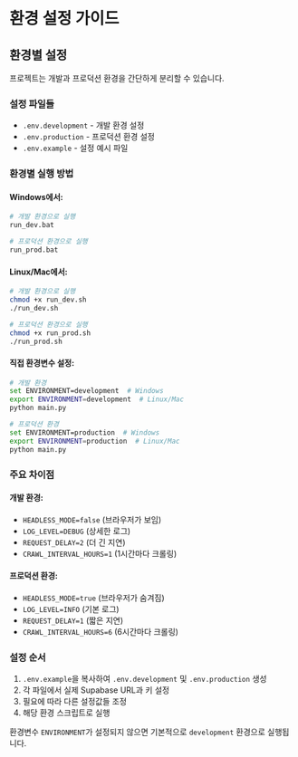 # 환경 설정 가이드

## 환경별 설정

프로젝트는 개발과 프로덕션 환경을 간단하게 분리할 수 있습니다.

### 설정 파일들

- `.env.development` - 개발 환경 설정
- `.env.production` - 프로덕션 환경 설정
- `.env.example` - 설정 예시 파일

### 환경별 실행 방법

#### Windows에서:

```bash
# 개발 환경으로 실행
run_dev.bat

# 프로덕션 환경으로 실행
run_prod.bat
```

#### Linux/Mac에서:

```bash
# 개발 환경으로 실행
chmod +x run_dev.sh
./run_dev.sh

# 프로덕션 환경으로 실행
chmod +x run_prod.sh
./run_prod.sh
```

#### 직접 환경변수 설정:

```bash
# 개발 환경
set ENVIRONMENT=development  # Windows
export ENVIRONMENT=development  # Linux/Mac
python main.py

# 프로덕션 환경
set ENVIRONMENT=production  # Windows
export ENVIRONMENT=production  # Linux/Mac
python main.py
```

### 주요 차이점

#### 개발 환경:

- `HEADLESS_MODE=false` (브라우저가 보임)
- `LOG_LEVEL=DEBUG` (상세한 로그)
- `REQUEST_DELAY=2` (더 긴 지연)
- `CRAWL_INTERVAL_HOURS=1` (1시간마다 크롤링)

#### 프로덕션 환경:

- `HEADLESS_MODE=true` (브라우저가 숨겨짐)
- `LOG_LEVEL=INFO` (기본 로그)
- `REQUEST_DELAY=1` (짧은 지연)
- `CRAWL_INTERVAL_HOURS=6` (6시간마다 크롤링)

### 설정 순서

1. `.env.example`을 복사하여 `.env.development` 및 `.env.production` 생성
2. 각 파일에서 실제 Supabase URL과 키 설정
3. 필요에 따라 다른 설정값들 조정
4. 해당 환경 스크립트로 실행

환경변수 `ENVIRONMENT`가 설정되지 않으면 기본적으로 `development` 환경으로 실행됩니다.
